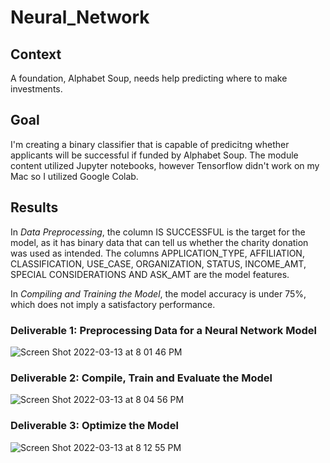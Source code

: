 # Neural_Network

## Context
A foundation, Alphabet Soup, needs help predicting where to make investments. 

## Goal
I'm creating a binary classifier that is capable of predicitng whether applicants will be successful if funded by Alphabet Soup. The module content utilized Jupyter notebooks, however Tensorflow didn't work on my Mac so I utilized Google Colab. 

## Results
In *Data Preprocessing*, the column IS SUCCESSFUL is the target for the model, as it has binary data that can tell us whether the charity donation was used as intended. The columns APPLICATION_TYPE, AFFILIATION, CLASSIFICATION, USE_CASE, ORGANIZATION, STATUS, INCOME_AMT, SPECIAL CONSIDERATIONS AND ASK_AMT are the model features. 

In *Compiling and Training the Model*, the model accuracy is under 75%, which does not imply a satisfactory performance. 

### Deliverable 1: Preprocessing Data for a Neural Network Model
![Screen Shot 2022-03-13 at 8 01 46 PM](https://user-images.githubusercontent.com/89936913/158097579-660a279e-b428-4f4c-834e-9339cddac336.png)


### Deliverable 2: Compile, Train and Evaluate the Model
![Screen Shot 2022-03-13 at 8 04 56 PM](https://user-images.githubusercontent.com/89936913/158097857-8829900f-cd36-487e-86ae-3007c1d29d85.png)


### Deliverable 3: Optimize the Model
![Screen Shot 2022-03-13 at 8 12 55 PM](https://user-images.githubusercontent.com/89936913/158098552-b1eddea0-5a33-43a4-a87c-1c819b9d9204.png)


